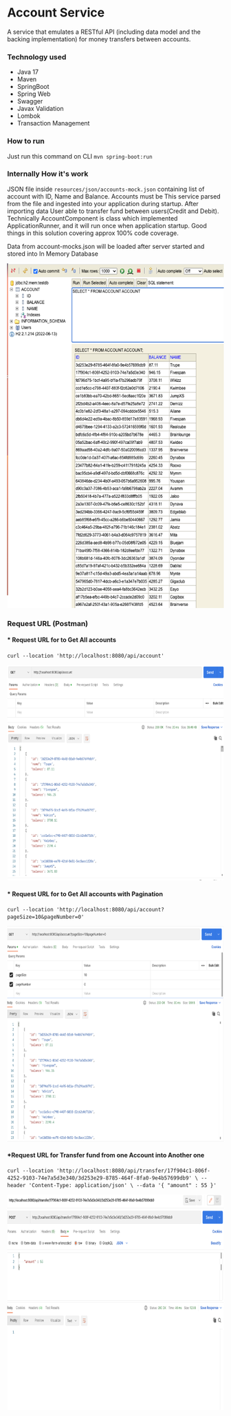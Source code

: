# Account Service

A service that emulates a RESTful API (including data model and the backing implementation)
for money transfers between accounts.




### Technology used
* Java 17
* Maven
* SpringBoot
* Spring Web
* Swagger
* Javax Validation
* Lombok
* Transaction Management

### How to run
Just run this command on CLI `mvn spring-boot:run`

### Internally How it's work
JSON file inside ``resources/json/accounts-mock.json`` containing list of account with ID, Name and Balance. Accounts must be
This service parsed from the file and ingested into your application during startup. After importing data User able to transfer fund between users(Credit and Debit).
Technically AccountComponent is class which implemented ApplicationRunner, and it will run once when application startup.
Good things in this solution covering approx 100% code coverage.

Data from account-mocks.json will be loaded after server started and stored into In Memory Database

<img alt="API view on Swagger" height="800" src="./doc/DB-Image.png" width="1000"/>


### Request URL (Postman)

#### * Request URL for to Get All accounts

`curl --location 'http://localhost:8080/api/account'`

<img alt="Screenshot of Get All Request" height="500" src="./doc/GetReq.png" width="800"/>


#### * Request URL for to Get All accounts with Pagination

  `curl --location 'http://localhost:8080/api/account?pageSize=10&pageNumber=0'`

<img alt="Screenshot of Get All Request" height="500" src="./doc/GetReqPag.png" width="800"/>





#### *Request URL for Transfer fund from one Account into Another one

`curl --location 'http://localhost:8080/api/transfer/17f904c1-806f-4252-9103-74e7a5d3e340/3d253e29-8785-464f-8fa0-9e4b57699db9' \
  --header 'Content-Type: application/json' \
  --data '{
  "amount" : 55
  }'`

<img alt="Screenshot of Get All Request" height="500" src="./doc/TransferReq.png" width="800"/>